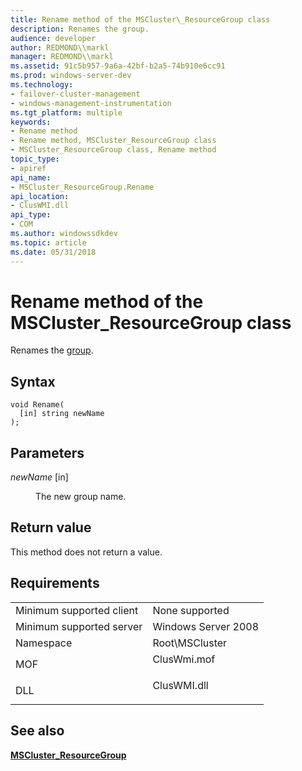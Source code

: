 ```yaml
---
title: Rename method of the MSCluster\_ResourceGroup class
description: Renames the group.
audience: developer
author: REDMOND\\markl
manager: REDMOND\\markl
ms.assetid: 91c5b957-9a6a-42bf-b2a5-74b910e6cc91
ms.prod: windows-server-dev
ms.technology:
- failover-cluster-management
- windows-management-instrumentation
ms.tgt_platform: multiple
keywords:
- Rename method
- Rename method, MSCluster_ResourceGroup class
- MSCluster_ResourceGroup class, Rename method
topic_type:
- apiref
api_name:
- MSCluster_ResourceGroup.Rename
api_location:
- ClusWMI.dll
api_type:
- COM
ms.author: windowssdkdev
ms.topic: article
ms.date: 05/31/2018
---
```


# Rename method of the MSCluster\_ResourceGroup class

Renames the [group](https://msdn.microsoft.com/library/aa369645).

## Syntax


```mof
void Rename(
  [in] string newName
);
```



## Parameters

<dl> <dt>

*newName* \[in\]
</dt> <dd>

The new group name.

</dd> </dl>

## Return value

This method does not return a value.

## Requirements



|                                     |                                                                                        |
|-------------------------------------|----------------------------------------------------------------------------------------|
| Minimum supported client<br/> | None supported<br/>                                                              |
| Minimum supported server<br/> | Windows Server 2008<br/>                                                         |
| Namespace<br/>                | Root\\MSCluster<br/>                                                             |
| MOF<br/>                      | <dl> <dt>ClusWmi.mof</dt> </dl> |
| DLL<br/>                      | <dl> <dt>ClusWMI.dll</dt> </dl> |



## See also

<dl> <dt>

[**MSCluster\_ResourceGroup**](mscluster-resourcegroup.md)
</dt> </dl>

 

 





